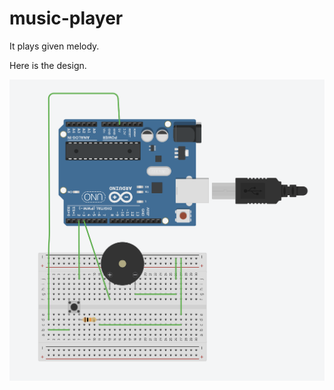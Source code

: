 # music-player

It plays given melody.

Here is the design.

![design](https://github.com/hartigan8/music-player/blob/master/design.png?raw=true "Design")
